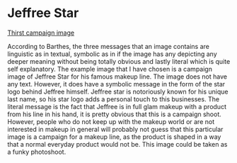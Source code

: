 # Jeffree Star

[Thirst campaign image](https://www.pinterest.com/pin/my-summer-collection-is-officially-here-shop-the-thirsty-palette-liquid-lips-lip-scrubs-and--372039619216888881/)

According to Barthes, the three messages that an image contains are linguistic as in textual, symbolic as in if the image has any depicting any deeper meaning without being totally obvious and lastly literal which is quite self explanatory.
The example image that I have chosen is a campaign image of Jeffree Star for his famous makeup line. The image does not have any text. However, it does have a symbolic message in the form of the star logo behind Jeffree himself. Jeffree star is notoriously known for his unique last name, so his star logo adds a personal touch to this businesses. The literal message is the fact that Jeffree is in full glam makeup with a product from his line in his hand, it is pretty obvious that this is a campaign shoot.
However, people who do not keep up with the makeup world or are not interested in makeup in general will probably not guess that this particular image is a campaign for a makeup line, as the product is shaped in a way that a normal everyday product would not be. This image could be taken as a funky photoshoot.
